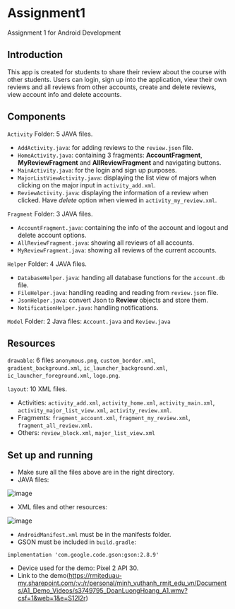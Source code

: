 # Assignment1
Assignment 1 for Android Development
 
## Introduction
This app is created for students to share their review about the course with other students. Users can login, sign up into the application, view their own reviews and all reviews from other accounts, create and delete reviews, view account info and delete accounts.

## Components
`Activity` Folder: 5 JAVA files.
- `AddActivity.java`: for adding reviews to the `review.json` file.
- `HomeActivity.java`: containing 3 fragments: **AccountFragment**, **MyReviewFragment** and **AllReviewFragment** and navigating buttons.
- `MainActivity.java`: for the login and sign up purposes.
- `MajorListViewActivity.java`: displaying the list view of majors when clicking on the major input in `activity_add.xml`.
- `ReviewActivity.java`: displaying the information of a review when clicked. Have *delete* option when viewed in `activity_my_review.xml`.

`Fragment` Folder: 3 JAVA files.
- `AccountFragment.java`: containing the info of the account and logout and delete account options.
- `AllReviewFragment.java`: showing all reviews of all accounts.
- `MyReviewFragment.java`: showing all reviews of the current accounts.

`Helper` Folder: 4 JAVA files.
- `DatabaseHelper.java`: handing all database functions for the `account.db` file.
- `FileHelper.java`: handling reading and reading from `review.json` file.
- `JsonHelper.java`: convert Json to **Review** objects and store them.
- `NotificationHelper.java`: handling notifications.

`Model` Folder: 2 Java files: `Account.java` and `Review.java`

## Resources
`drawable`: 6 files `anonymous.png`, `custom_border.xml`, `gradient_background.xml`, `ic_launcher_background.xml`, `ic_launcher_foreground.xml`, `logo.png`.

`layout`: 10 XML files.
- Activities: `activity_add.xml`, `activity_home.xml`, `activity_main.xml`, `activity_major_list_view.xml`, `activity_review.xml`.
- Fragments: `fragment_account.xml`, `fragment_my_review.xml`, `fragment_all_review.xml`.
- Others: `review_block.xml`, `major_list_view.xml`

## Set up and running
- Make sure all the files above are in the right directory.
- JAVA files:

![image](https://user-images.githubusercontent.com/56622316/140617288-9898f00b-c2e1-4b95-b5e1-b262a93ffd89.png)
- XML files and other resources:

![image](https://user-images.githubusercontent.com/56622316/140617320-01136b84-6e40-4051-815d-d91fa8a86d30.png)
- `AndroidManifest.xml` must be in the manifests folder.
- GSON must be included in `build.gradle`:

```implementation 'com.google.code.gson:gson:2.8.9'```
- Device used for the demo: Pixel 2 API 30.
- Link to the demo(https://rmiteduau-my.sharepoint.com/:v:/r/personal/minh_vuthanh_rmit_edu_vn/Documents/A1_Demo_Videos/s3749795_DoanLuongHoang_A1.wmv?csf=1&web=1&e=S12l2r)
